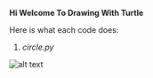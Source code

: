 <b>Hi Welcome To Drawing With Turtle</b>

Here is what each code does:
1) _circle.py_

![alt text](https://raw.githubusercontent.com/nazaninsbr/Turtle_Drawings/circle.png)
